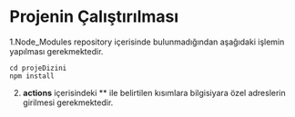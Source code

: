 # Projenin Çalıştırılması

1.Node_Modules repository içerisinde bulunmadığından aşağıdaki işlemin yapılması gerekmektedir.

```
cd projeDizini
npm install

```
2. **actions** içerisindeki ** ile belirtilen kısımlara bilgisiyara özel adreslerin girilmesi gerekmektedir.